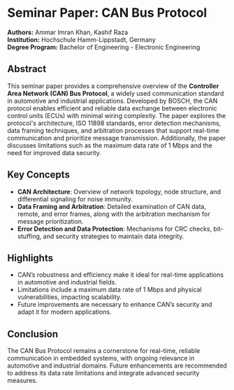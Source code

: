 # Seminar Paper: CAN Bus Protocol

**Authors:** Ammar Imran Khan, Kashif Raza  
**Institution:** Hochschule Hamm-Lippstadt, Germany  
**Degree Program:** Bachelor of Engineering - Electronic Engineering

## Abstract

This seminar paper provides a comprehensive overview of the **Controller Area Network (CAN) Bus Protocol**, a widely used communication standard in automotive and industrial applications. Developed by BOSCH, the CAN protocol enables efficient and reliable data exchange between electronic control units (ECUs) with minimal wiring complexity. The paper explores the protocol's architecture, ISO 11898 standards, error detection mechanisms, data framing techniques, and arbitration processes that support real-time communication and prioritize message transmission. Additionally, the paper discusses limitations such as the maximum data rate of 1 Mbps and the need for improved data security.

## Key Concepts

- **CAN Architecture**: Overview of network topology, node structure, and differential signaling for noise immunity.
- **Data Framing and Arbitration**: Detailed examination of CAN data, remote, and error frames, along with the arbitration mechanism for message prioritization.
- **Error Detection and Data Protection**: Mechanisms for CRC checks, bit-stuffing, and security strategies to maintain data integrity.

## Highlights

- CAN’s robustness and efficiency make it ideal for real-time applications in automotive and industrial fields.
- Limitations include a maximum data rate of 1 Mbps and physical vulnerabilities, impacting scalability.
- Future improvements are necessary to enhance CAN’s security and adapt it for modern applications.

## Conclusion

The CAN Bus Protocol remains a cornerstone for real-time, reliable communication in embedded systems, with ongoing relevance in automotive and industrial domains. Future enhancements are recommended to address its data rate limitations and integrate advanced security measures.
